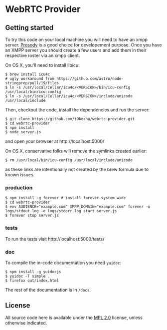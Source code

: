 WebRTC Provider
===============

Getting started
---------------

To try this code on your local machine you will need to have an xmpp
server. [Prosody](http://prosody.im/) is a good choice for
developement purpose. Once you have an XMPP server you should create a
few users and add them in their respective roster via an xmpp client.

On OS X, you'll need to install libicu:

    $ brew install icu4c
    # ugly workaround from https://github.com/astro/node-stringprep/pull/19/files
    $ ln -s /usr/local/Cellar/icu4c/<VERSION>/bin/icu-config /usr/local/bin/icu-config
    $ ln -s /usr/local/Cellar/icu4c/<VERSION>/include/unicode /usr/local/include

Then, checkout the code, install the dependencies and run the server:

    $ git clone https://github.com/tOkeshu/webrtc-provider.git
    $ cd webrtc-provider
    $ npm install
    $ node server.js

and open your browser at http://localhost:5000/

On OS X, conservative folks will remove the symlinks created earlier:

    $ rm /usr/local/bin/icu-config /usr/local/include/unicode

as these links are intentionally not created by the brew formula due to known
issues.

### production

    $ npm install -g forever # install forever system wide
    $ cd webrtc-provider
    $ env AUDIENCE="example.com" XMPP_DOMAIN="example.com" forever -o logs/stdout.log -e logs/stderr.log start server.js
    $ forever stop server.js

### tests

To run the tests visit http://localhost:5000/tests/

### doc

To compile the in-code documentation you need `yuidoc`:

    $ npm install -g yuidocjs
    $ yuidoc -T simple .
    $ firefox out/index.html

The rest of the documentation is in `/docs`.

License
-------

All source code here is available under the
[MPL 2.0](https://mozilla.org/MPL/2.0/) license, unless otherwise
indicated.

